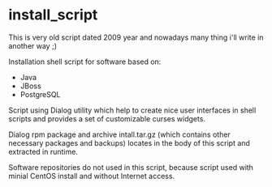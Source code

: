 # install_script
This is very old script dated 2009 year and nowadays many thing i'll write in another way ;)

Installation shell script for software based on:
* Java 
* JBoss
* PostgreSQL

Script using Dialog utility which help to create nice user interfaces in shell scripts and provides a set of customizable curses widgets.

Dialog rpm package and archive intall.tar.gz (which contains other necessary packages and backups) locates in the body of this script and extracted in runtime.

Software repositories do not used in this script, because script used with minial CentOS install and without Internet access. 
